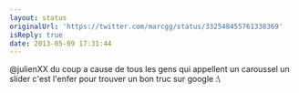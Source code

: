 ```yaml
---
layout: status
originalUrl: 'https://twitter.com/marcgg/status/332548455761338369'
isReply: true
date: 2013-05-09 17:31:44
---
```


@julienXX du coup a cause de tous les gens qui appellent un caroussel un slider c'est l'enfer pour trouver un bon truc sur google :\
